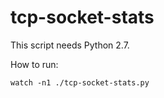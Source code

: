 
# tcp-socket-stats

This script needs Python 2.7.

How to run:

    watch -n1 ./tcp-socket-stats.py
